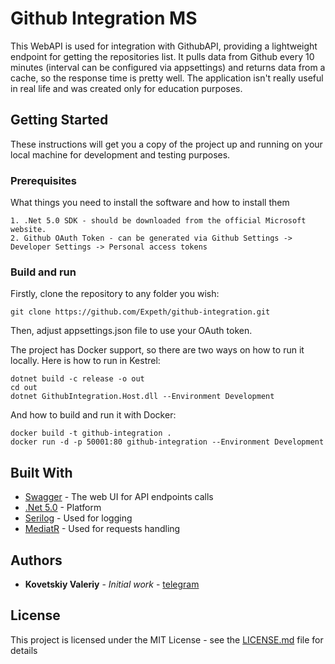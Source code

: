 # Github Integration MS

This WebAPI is used for integration with GithubAPI, providing a lightweight endpoint for getting the repositories list. It pulls data from Github every 10 minutes (interval can be configured via appsettings) and returns data from a cache, so the response time is pretty well. The application isn't really useful in real life and was created only for education purposes.

## Getting Started

These instructions will get you a copy of the project up and running on your local machine for development and testing purposes.

### Prerequisites

What things you need to install the software and how to install them

```
1. .Net 5.0 SDK - should be downloaded from the official Microsoft website.
2. Github OAuth Token - can be generated via Github Settings -> Developer Settings -> Personal access tokens
```

### Build and run

Firstly, clone the repository to any folder you wish:

```
git clone https://github.com/Expeth/github-integration.git
```

Then, adjust appsettings.json file to use your OAuth token.

The project has Docker support, so there are two ways on how to run it locally. Here is how to run in Kestrel:

```
dotnet build -c release -o out
cd out
dotnet GithubIntegration.Host.dll --Environment Development
```

And how to build and run it with Docker:

```
docker build -t github-integration .
docker run -d -p 50001:80 github-integration --Environment Development
```

## Built With

* [Swagger](https://swagger.io/) - The web UI for API endpoints calls
* [.Net 5.0](https://dotnet.microsoft.com/download/dotnet/5.0) - Platform
* [Serilog](https://serilog.net/) - Used for logging
* [MediatR](https://github.com/jbogard/MediatR/wiki) - Used for requests handling

## Authors

* **Kovetskiy Valeriy** - *Initial work* - [telegram](https://t.me/kovetskiy)

## License

This project is licensed under the MIT License - see the [LICENSE.md](LICENSE.md) file for details
